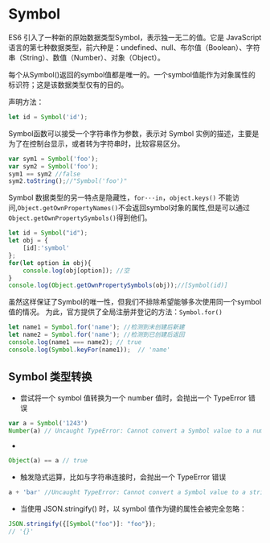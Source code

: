 # Symbol

ES6 引入了一种新的原始数据类型Symbol，表示独一无二的值。它是 JavaScript 语言的第七种数据类型，前六种是：undefined、null、布尔值（Boolean）、字符串（String）、数值（Number）、对象（Object）。

每个从Symbol()返回的symbol值都是唯一的。一个symbol值能作为对象属性的标识符；这是该数据类型仅有的目的。

声明方法：

```javascript
let id = Symbol('id');
```

Symbol函数可以接受一个字符串作为参数，表示对 Symbol 实例的描述，主要是为了在控制台显示，或者转为字符串时，比较容易区分。

```javascript
var sym1 = Symbol('foo');
var sym2 = Symbol('foo');
sym1 == sym2 //false
sym2.toString();//"Symbol('foo')"
```

Symbol 数据类型的另一特点是隐藏性，`for···in`，`object.keys()` 不能访问,`Object.getOwnPropertyNames()`不会返回symbol对象的属性,但是可以通过`Object.getOwnPropertySymbols()`得到他们。

```javascript
let id = Symbol("id");
let obj = {
    [id]:'symbol'
};
for(let option in obj){
    console.log(obj[option]); //空
}
console.log(Object.getOwnPropertySymbols(obj));//[Symbol(id)]
```

虽然这样保证了Symbol的唯一性，但我们不排除希望能够多次使用同一个symbol值的情况。
为此，官方提供了全局注册并登记的方法：`Symbol.for()`

```javascript
let name1 = Symbol.for('name'); //检测到未创建后新建
let name2 = Symbol.for('name'); //检测到已创建后返回
console.log(name1 === name2); // true
console.log(Symbol.keyFor(name1));  // 'name'
```

## Symbol 类型转换

- 尝试将一个 symbol 值转换为一个 number 值时，会抛出一个 TypeError 错误

```javascript
var a = Symbol('1243')
Number(a) // Uncaught TypeError: Cannot convert a Symbol value to a number
```

-  

```javascript
Object(a) == a // true
```

- 触发隐式运算，比如与字符串连接时，会抛出一个 TypeError 错误

```javascript
a + 'bar' //Uncaught TypeError: Cannot convert a Symbol value to a string
```

- 当使用 JSON.stringify() 时，以 symbol 值作为键的属性会被完全忽略：

```javascript
JSON.stringify({[Symbol("foo")]: "foo"});
// '{}'
```

